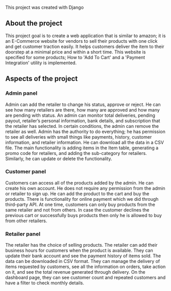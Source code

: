 This project was created with Django

## About the project
This project goal is to create a web application that is similar to amazon; it is an E-Commerce website for vendors to sell their products with one click and get customer traction easily. It helps customers deliver the item to their doorstep at a minimal price and within a short time. This website is specified for some products; How to 'Add To Cart' and a 'Payment Integration' utility is implemented.

## Aspects of the project

### Admin panel
Admin can add the retailer to change his status, approve or reject. He can see how many retailers are there, how many are approved and how many are pending with status. An admin can monitor total deliveries, pending payout, retailer’s personal information, bank details, and subscription that the retailer has selected. In certain conditions, the admin can remove the retailer as well. Admin has the authority to do everything; he has permission to see all deliveries with small things like payments, history, customer information, and retailer information. He can download all the data in a CSV file. The main functionality is adding items in the Item table, generating a promo code for retailers, and adding the sub-category for retailers. Similarly, he can update or delete the functionality.  

### Customer panel
Customers can access all of the products added by the admin. He can create his own account. He does not require any permission from the admin or retailer to sign up. He can add the product to the cart and buy the products. There is functionality for online payment which we did through third-party API. At one time, customers can only buy products from the same retailer and not from others. In case the customer declines the previous cart or successfully buys products then only he is allowed to buy from other retailers. 

### Retailer panel
The retailer has the choice of selling products. The retailer can add their business hours for customers when the product is available. They can update their bank account and see the payment history of items sold. The data can be downloaded in CSV format. They can manage the delivery of items requested by customers, see all the information on orders, take action on it, and see the total revenue generated through delivery. On the dashboard page, they can see customer count and repeated customers and have a filter to check monthly details. 
